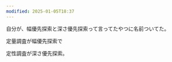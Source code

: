 ```yaml
---
modified: 2025-01-05T18:37
---
```

  

自分が、幅優先探索と深さ優先探索って言ってたやつに名前ついてた。

  

定量調査が幅優先探索で

定性調査が深さ優先探索。